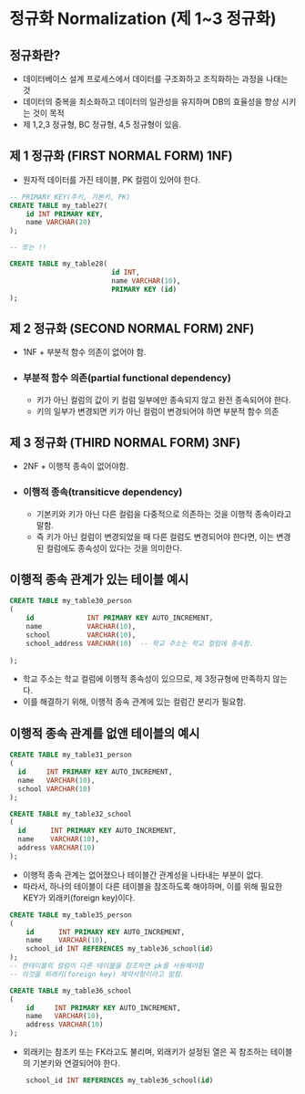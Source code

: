 # 정규화 Normalization (제 1~3 정규화)

## 정규화란?
* 데이터베이스 설계 프로세스에서 데이터를 구조화하고 조직화하는 과정을 나태는 것
* 데이터의 중복을 최소화하고 데이터의 일관성을 유지하며 DB의 효율성을 향상 시키는 것이 목적
* 제 1,2,3 정규형, BC 정규형, 4,5 정규형이 있음.

## 제 1 정규화 (FIRST NORMAL FORM) 1NF)
* 원자적 데이터를 가진 테이블, PK 컬럼이 있어야 한다.
```sql
-- PRIMARY KEY(주키, 기본키, PK)
CREATE TABLE my_table27(
    id INT PRIMARY KEY,
    name VARCHAR(20)
);

-- 또는 !!

CREATE TABLE my_table28(
                         id INT,
                         name VARCHAR(10),
                         PRIMARY KEY (id)
);

```

## 제 2 정규화 (SECOND NORMAL FORM) 2NF)
* 1NF + 부분적 함수 의존이 없어야 함.
* ### 부분적 함수 의존(partial functional dependency)
  * 키가 아닌 컬럼의 값이 키 컬럼 일부에만 종속되지 않고 완전 종속되어야 한다.
  * 키의 일부가 변경되면 키가 아닌 컬럼이 변경되어야 하면 부분적 함수 의존
  

## 제 3 정규화 (THIRD NORMAL FORM) 3NF)
* 2NF + 이행적 종속이 없어야함.
* ### 이행적 종속(transiticve dependency) 
  * 기본키와 키가 아닌 다른 컬럼을 다중적으로 의존하는 것을 이행적 종속이라고 말함.
  * 즉 키가 아닌 컬럼이 변경되었을 때 다른 컬럼도 변경되어야 한다면, 이는 변경된 컬럼에도 종속성이 있다는 것을 의미한다.
  
## 이행적 종속 관계가 있는 테이블 예시
```sql
CREATE TABLE my_table30_person
(
    id             INT PRIMARY KEY AUTO_INCREMENT,
    name           VARCHAR(10),
    school         VARCHAR(10),
    school_address VARCHAR(10)  -- 학교 주소는 학교 컬럼에 종속함.
    
);
```
* 학교 주소는 학교 컬럼에 이행적 종속성이 있으므로, 제 3정규형에 만족하지 않는다.
* 이를 해결하기 위해, 이행적 종속 관계에 있는 컬럼간 분리가 필요함.

## 이행적 종속 관계를 없앤 테이블의 예시
```sql
CREATE TABLE my_table31_person
(
  id     INT PRIMARY KEY AUTO_INCREMENT,
  name   VARCHAR(10),
  school VARCHAR(10)
);

CREATE TABLE my_table32_school
(
  id      INT PRIMARY KEY AUTO_INCREMENT,
  name    VARCHAR(10),
  address VARCHAR(10)
);
```
* 이행적 종속 관계는 없어졌으나 테이블간 관계성을 나타내는 부분이 없다.
* 따라서, 하나의 테이블이 다른 테이블을 참조하도록 해야하며, 이를 위해 필요한 KEY가 외래키(foreign key)이다.
```sql
CREATE TABLE my_table35_person
(
    id      INT PRIMARY KEY AUTO_INCREMENT,
    name    VARCHAR(10),
    school_id INT REFERENCES my_table36_school(id)
);
-- 한테이블의 컬럼이 다른 테이블을 참조하면 pk를 사용해야함
-- 이것을 외래키(foreign key) 제약사항이라고 말함.

CREATE TABLE my_table36_school
(
    id     INT PRIMARY KEY AUTO_INCREMENT,
    name   VARCHAR(10),
    address VARCHAR(10)
);
```
* 외래키는 참조키 또는 FK라고도 불리며, 외래키가 설정된 열은 꼭 참조하는 테이블의 기본키와 연결되어야 한다.
```sql
    school_id INT REFERENCES my_table36_school(id)
```